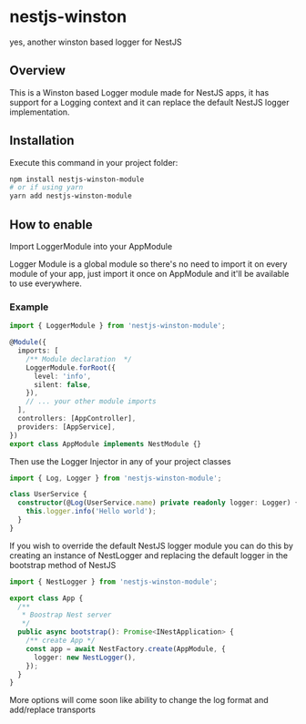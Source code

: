 # nestjs-winston

yes, another winston based logger for NestJS

## Overview

This is a Winston based Logger module made for NestJS apps, it has support for a Logging context and it can replace the default NestJS logger implementation.

## Installation

Execute this command in your project folder:

```bash
npm install nestjs-winston-module
# or if using yarn
yarn add nestjs-winston-module
```

## How to enable

Import LoggerModule into your AppModule

Logger Module is a global module so there's no need to import it on every module of your app,
just import it once on AppModule and it'll be available to use everywhere.

### Example

```typescript
import { LoggerModule } from 'nestjs-winston-module';

@Module({
  imports: [
    /** Module declaration  */
    LoggerModule.forRoot({
      level: 'info',
      silent: false,
    }),
    // ... your other module imports
  ],
  controllers: [AppController],
  providers: [AppService],
})
export class AppModule implements NestModule {}
```

Then use the Logger Injector in any of your project classes

```typescript
import { Log, Logger } from 'nestjs-winston-module';

class UserService {
  constructor(@Log(UserService.name) private readonly logger: Logger) {
    this.logger.info('Hello world');
  }
}
```

If you wish to override the default NestJS logger module you can do this by creating an instance of NestLogger and replacing the default logger in the bootstrap method of NestJS

```typescript
import { NestLogger } from 'nestjs-winston-module';

export class App {
  /**
   * Boostrap Nest server
   */
  public async bootstrap(): Promise<INestApplication> {
    /** create App */
    const app = await NestFactory.create(AppModule, {
      logger: new NestLogger(),
    });
  }
}
```

More options will come soon like ability to change the log format and add/replace transports

